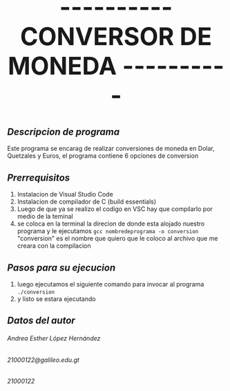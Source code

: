# **<h1 align="center"> ---------- CONVERSOR DE MONEDA ----------**</h1> 

## *Descripcion de programa*
Este programa se encarag de realizar conversiones de moneda en Dolar, Quetzales y Euros, el programa contiene 6 opciones de conversion 

## *Prerrequisitos*
1. Instalacion de Visual Studio Code 
2. Instalacion de compilador de C (build essentials)
3. Luego de que ya se realizo el codigo en VSC hay que compilarlo por medio de la teminal 
4. se coloca en la terminal la direcion de donde esta alojado nuestro programa y le ejecutamos `gcc nombredeprograma -o conversion` "conversion" es el nombre que quiero que le coloco al archivo que me creara con la compilacion 

## *Pasos para su ejecucion* 
1. luego ejecutamos el siguiente comando para invocar al programa `./conversion`
2. y listo se estara ejecutando 

## *Datos del autor* 
<h6> Andrea Esther López Hernández</h6>
<h6>21000122@galileo.edu.gt</h6>
<h6>21000122</h6>
